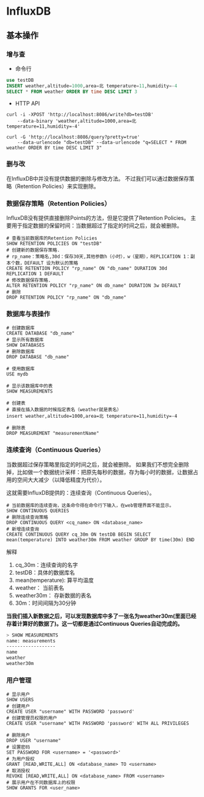 # InfluxDB

## 基本操作

### 增与查

- 命令行

```SQL
use testDB
INSERT weather,altitude=1000,area=北 temperature=11,humidity=-4
SELECT * FROM weather ORDER BY time DESC LIMIT 3
```
- HTTP API

```shell
curl -i -XPOST 'http://localhost:8086/write?db=testDB' 
	--data-binary 'weather,altitude=1000,area=北 temperature=11,humidity=-4'
	
curl -G 'http://localhost:8086/query?pretty=true' 
	--data-urlencode "db=testDB" --data-urlencode "q=SELECT * FROM weather ORDER BY time DESC LIMIT 3"
```

### 删与改

在InfluxDB中并没有提供数据的删除与修改方法。
不过我们可以通过数据保存策略（Retention Policies）来实现删除。

### 数据保存策略（Retention Policies）

InfluxDB没有提供直接删除Points的方法，但是它提供了Retention Policies。
主要用于指定数据的保留时间：当数据超过了指定的时间之后，就会被删除。

```mysql
# 查看当前数据库的Retention Policies
SHOW RETENTION POLICIES ON "testDB"
# 创建新的数据保存策略. 
# rp_name：策略名,30d：保存30天,其他参数h（小时），w（星期），REPLICATION 1：副本个数，DEFAULT 设为默认的策略
CREATE RETENTION POLICY "rp_name" ON "db_name" DURATION 30d REPLICATION 1 DEFAULT
# 修改数据保存策略. 
ALTER RETENTION POLICY "rp_name" ON db_name" DURATION 3w DEFAULT
# 删除
DROP RETENTION POLICY "rp_name" ON "db_name"
```

### 数据库与表操作

```mysql
# 创建数据库
CREATE DATABASE "db_name"
# 显示所有数据库
SHOW DATABASES
# 删除数据库
DROP DATABASE "db_name"

# 使用数据库
USE mydb

# 显示该数据库中的表
SHOW MEASUREMENTS

# 创建表
# 直接在插入数据的时候指定表名（weather就是表名）
insert weather,altitude=1000,area=北 temperature=11,humidity=-4

# 删除表
DROP MEASUREMENT "measurementName"
```

### 连续查询（Continuous Queries）

当数据超过保存策略里指定的时间之后，就会被删除。
如果我们不想完全删除掉，比如做一个数据统计采样：把原先每秒的数据，存为每小时的数据，让数据占用的空间大大减少（以降低精度为代价）。  

这就需要InfluxDB提供的：连续查询（Continuous Queries）。

```mysql
# 当前数据库的连续查询，这条命令得在命令行下输入，在web管理界面不能显示。
SHOW CONTINUOUS QUERIES
# 删除连续查询策略
DROP CONTINUOUS QUERY <cq_name> ON <database_name>
# 新增连续查询
CREATE CONTINUOUS QUERY cq_30m ON testDB BEGIN SELECT mean(temperature) INTO weather30m FROM weather GROUP BY time(30m) END  
```

解释

1. cq_30m：连续查询的名字
2. testDB：具体的数据库名
3. mean(temperature): 算平均温度
4. weather： 当前表名
5. weather30m： 存新数据的表名
6. 30m：时间间隔为30分钟

**当我们插入新数据之后，可以发现数据库中多了一张名为weather30m(里面已经存着计算好的数据了)。这一切都是通过Continuous Queries自动完成的。**

```bash
> SHOW MEASUREMENTS
name: measurements
------------------
name
weather
weather30m
```

### 用户管理

```mysql
# 显示用户
SHOW USERS
# 创建用户
CREATE USER "username" WITH PASSWORD 'password'
# 创建管理员权限的用户
CREATE USER "username" WITH PASSWORD 'password' WITH ALL PRIVILEGES

# 删除用户
DROP USER "username"
# 设置密码
SET PASSWORD FOR <username> = '<password>'
# 为用户授权
GRANT [READ,WRITE,ALL] ON <database_name> TO <username>
# 取消授权
REVOKE [READ,WRITE,ALL] ON <database_name> FROM <username>
# 展示用户在不同数据库上的权限
SHOW GRANTS FOR <user_name>
```
